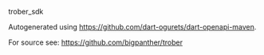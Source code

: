 trober_sdk

Autogenerated using https://github.com/dart-ogurets/dart-openapi-maven.

For source see: https://github.com/bigpanther/trober